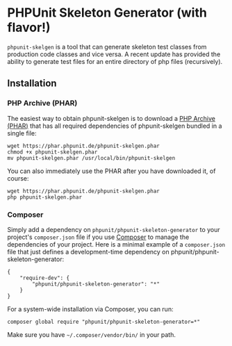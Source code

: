 # PHPUnit Skeleton Generator (with flavor!)

`phpunit-skelgen` is a tool that can generate skeleton test classes from production code classes and vice versa. A
recent update has provided the ability to generate test files for an entire directory of php files (recursively).

## Installation

### PHP Archive (PHAR)

The easiest way to obtain phpunit-skelgen is to download a [PHP Archive (PHAR)](http://php.net/phar) that has all
required dependencies of phpunit-skelgen bundled in a single file:

    wget https://phar.phpunit.de/phpunit-skelgen.phar
    chmod +x phpunit-skelgen.phar
    mv phpunit-skelgen.phar /usr/local/bin/phpunit-skelgen

You can also immediately use the PHAR after you have downloaded it, of course:

    wget https://phar.phpunit.de/phpunit-skelgen.phar
    php phpunit-skelgen.phar

### Composer

Simply add a dependency on `phpunit/phpunit-skeleton-generator` to your project's `composer.json` file if you use
[Composer](http://getcomposer.org/) to manage the dependencies of your project. Here is a minimal example of a
`composer.json` file that just defines a development-time dependency on phpunit/phpunit-skeleton-generator:

    {
        "require-dev": {
            "phpunit/phpunit-skeleton-generator": "*"
        }
    }

For a system-wide installation via Composer, you can run:

    composer global require "phpunit/phpunit-skeleton-generator=*"

Make sure you have `~/.composer/vendor/bin/` in your path.

